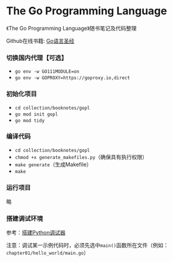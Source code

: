 # The Go Programming Language

《The Go Programming Language》随书笔记及代码整理

Github在线书籍: [Go语言圣经](https://golang-china.github.io/gopl-zh/index.html)

### 切换国内代理【可选】
* `go env -w GO111MODULE=on`
* `go env -w GOPROXY=https://goproxy.io,direct`

### 初始化项目
* `cd collection/booknotes/gopl`
* `go mod init gopl`
* `go mod tidy`

### 编译代码
* `cd collection/booknotes/gopl`
* `chmod +x generate_makefiles.py`（确保具有执行权限）
* `make generate`（生成Makefile）
* `make`

### 运行项目
略

### 搭建调试环境
参考：[搭建Python调试器](../../alieninvasion/README.md#搭建调试环境)

注意：调试某一示例代码时，必须先选中`main()`函数所在文件（例如：`chapter01/hello_world/main.go`）